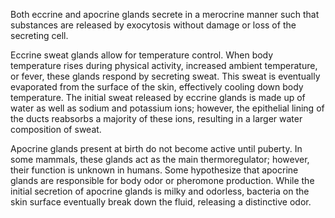 Both eccrine and apocrine glands secrete in a merocrine manner such that substances are released by exocytosis without damage or loss of the secreting cell.

Eccrine sweat glands allow for temperature control. When body temperature rises during physical activity, increased ambient temperature, or fever, these glands respond by secreting sweat. This sweat is eventually evaporated from the surface of the skin, effectively cooling down body temperature. The initial sweat released by eccrine glands is made up of water as well as sodium and potassium ions; however, the epithelial lining of the ducts reabsorbs a majority of these ions, resulting in a larger water composition of sweat.

Apocrine glands present at birth do not become active until puberty. In some mammals, these glands act as the main thermoregulator; however, their function is unknown in humans. Some hypothesize that apocrine glands are responsible for body odor or pheromone production. While the initial secretion of apocrine glands is milky and odorless, bacteria on the skin surface eventually break down the fluid, releasing a distinctive odor.